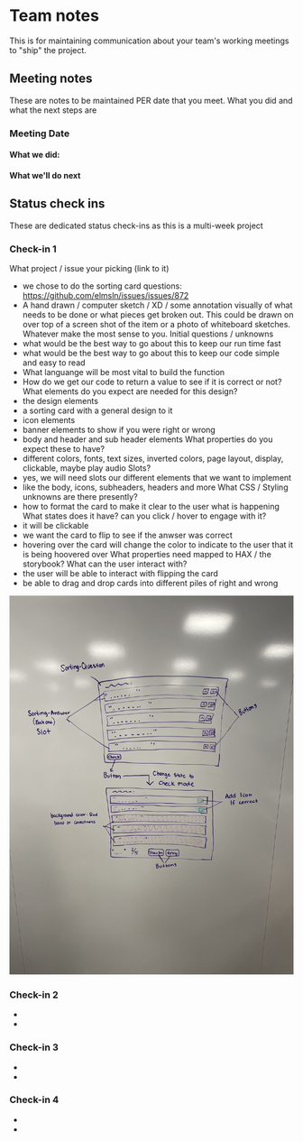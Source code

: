 # Team notes
This is for maintaining communication about your team's working meetings to "ship" the project.

## Meeting notes
These are notes to be maintained PER date that you meet. What you did and what the next steps are
### Meeting Date

#### What we did:


#### What we'll do next


## Status check ins
These are dedicated status check-ins as this is a multi-week project
### Check-in 1

What project / issue your picking (link to it)
- we chose to do the sorting card questions: https://github.com/elmsln/issues/issues/872
- A hand drawn / computer sketch / XD / some annotation visually of what needs to be done or what pieces get broken out. This could be drawn on over top of a screen shot of the item or a photo of whiteboard sketches. Whatever make the most sense to you.
Initial questions / unknowns
- what would be the best way to go about this to keep our run time fast
- what would be the best way to go about this to keep our code simple and easy to read 
- What languange will be most vital to build the function 
- How do we get our code to return a value to see if it is correct or not?
What elements do you expect are needed for this design?
- the design elements 
- a sorting card with a general design to it 
- icon elements 
- banner elements to show if you were right or wrong 
- body and header and sub header elements 
What properties do you expect these to have?
- different colors, fonts, text sizes, inverted colors, page layout, display, clickable, maybe play audio 
Slots?
- yes, we will need slots our different elements that we want to implement 
- like the body, icons, subheaders, headers and more 
What CSS / Styling unknowns are there presently?
- how to format the card to make it clear to the user what is happening 
What states does it have? can you click / hover to engage with it?
- it will be clickable 
- we want the card to flip to see if the anwser was correct 
- hovering over the card will change the color to indicate to the user that it is being hoovered over 
What properties need mapped to HAX / the storybook? What can the user interact with?
- the user will be able to interact with flipping the card 
- be able to drag and drop cards into different piles of right and wrong 

![Drawing of our design](assets/sketch.jpg)

### Check-in 2
- 
- 
### Check-in 3
- 
- 
### Check-in 4
- 
- 
